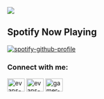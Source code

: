 <!-- <p align="center"><img src="https://github.com/gamer-snave/gamer-snave/blob/main/pickle_cropped.svg"  /></p> -->
<a href="#"><img src="https://img.shields.io/badge/sudoevans-Super%20User-green"></a>

## Spotify Now Playing

[![spotify-github-profile](https://spotify-github-profile.vercel.app/api/view?uid=ovn123icu5osup05w2iryzac9&cover_image=true&theme=novatorem&show_offline=true&background_color=121212&interchange=true&bar_color=53b14f&bar_color_cover=false)](https://github.com/kittinan/spotify-github-profile)




<h3> Connect with me:</h3>

<p align="left">
<a href="https://twitter.com/sudoevans" target="blank"><img align="center" src="https://raw.githubusercontent.com/rahuldkjain/github-profile-readme-generator/master/src/images/icons/Social/twitter.svg" alt="evans-cheruiyot" height="30" width="40" /></a>
<a href="https://linkedin.com/in/evans-cheruiyot" target="blank"><img align="center" src="https://raw.githubusercontent.com/rahuldkjain/github-profile-readme-generator/master/src/images/icons/Social/linked-in-alt.svg" alt="evans-cheruiyot" height="30" width="40" /></a>
<a href="https://instagram.com/sudoevans" target="blank"><img align="center" src="https://raw.githubusercontent.com/rahuldkjain/github-profile-readme-generator/master/src/images/icons/Social/instagram.svg" alt="gamer-snave" height="30" width="40" /></a>
</p>





